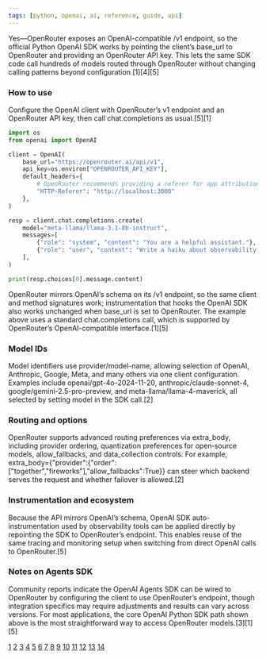 ```yaml
---
tags: [python, openai, ai, reference, guide, api]
---
```


Yes—OpenRouter exposes an OpenAI-compatible /v1 endpoint, so the official Python OpenAI SDK works by pointing the client’s base_url to OpenRouter and providing an OpenRouter API key. This lets the same SDK code call hundreds of models routed through OpenRouter without changing calling patterns beyond configuration.[1][4][5]

### How to use

Configure the OpenAI client with OpenRouter’s v1 endpoint and an OpenRouter API key, then call chat.completions as usual.[5][1]

```python
import os
from openai import OpenAI

client = OpenAI(
    base_url="https://openrouter.ai/api/v1",
    api_key=os.environ["OPENROUTER_API_KEY"],
    default_headers={
        # OpenRouter recommends providing a referer for app attribution
        "HTTP-Referer": "http://localhost:3000"
    },
)

resp = client.chat.completions.create(
    model="meta-llama/llama-3.1-8b-instruct",
    messages=[
        {"role": "system", "content": "You are a helpful assistant."},
        {"role": "user", "content": "Write a haiku about observability."},
    ],
)

print(resp.choices[0].message.content)
```

OpenRouter mirrors OpenAI’s schema on its /v1 endpoint, so the same client and method signatures work; instrumentation that hooks the OpenAI SDK also works unchanged when base_url is set to OpenRouter. The example above uses a standard chat.completions call, which is supported by OpenRouter’s OpenAI-compatible interface.[1][5]

### Model IDs

Model identifiers use provider/model-name, allowing selection of OpenAI, Anthropic, Google, Meta, and many others via one client configuration. Examples include openai/gpt-4o-2024-11-20, anthropic/claude-sonnet-4, google/gemini-2.5-pro-preview, and meta-llama/llama-4-maverick, all selected by setting model in the SDK call.[2]

### Routing and options

OpenRouter supports advanced routing preferences via extra_body, including provider ordering, quantization preferences for open‑source models, allow_fallbacks, and data_collection controls. For example, extra_body={"provider":{"order":["together","fireworks"],"allow_fallbacks":True}} can steer which backend serves the request and whether failover is allowed.[2]

### Instrumentation and ecosystem

Because the API mirrors OpenAI’s schema, OpenAI SDK auto-instrumentation used by observability tools can be applied directly by repointing the SDK to OpenRouter’s endpoint. This enables reuse of the same tracing and monitoring setup when switching from direct OpenAI calls to OpenRouter.[5]

### Notes on Agents SDK

Community reports indicate the OpenAI Agents SDK can be wired to OpenRouter by configuring the client to use OpenRouter’s endpoint, though integration specifics may require adjustments and results can vary across versions. For most applications, the core OpenAI Python SDK path shown above is the most straightforward way to access OpenRouter models.[3][1][5]

[1](https://openrouter.ai/docs/community/open-ai-sdk)
[2](https://snyk.io/articles/openrouter-in-python-use-any-llm-with-one-api-key/)
[3](https://www.reddit.com/r/openrouter/comments/1jcrejo/has_anybody_gotten_the_openai_agents_sdk_working/)
[4](https://openrouter.ai/openai/gpt-5/api)
[5](https://arize.com/docs/ax/integrations/llm-providers/openrouter/openrouter-tracing)
[6](https://www.youtube.com/watch?v=mtnoR2lQOI8)
[7](https://ai.pydantic.dev/models/openai/)
[8](https://openrouter.ai/openai/o3/api)
[9](https://www.reddit.com/r/ollama/comments/1hske56/can_openai_sdk_be_used_with_locally_hosted/)
[10](https://openrouter.ai/docs/quickstart)
[11](https://docs.letta.com/guides/server/providers/openai-proxy)
[12](https://www.reddit.com/r/LangChain/comments/1kcudql/using_langchain_chatopenai_with_openrouter_how_to/)
[13](https://gist.github.com/rbiswasfc/f38ea50e1fa12058645e6077101d55bb)
[14](https://langfuse.com/integrations/gateways/openrouter)
